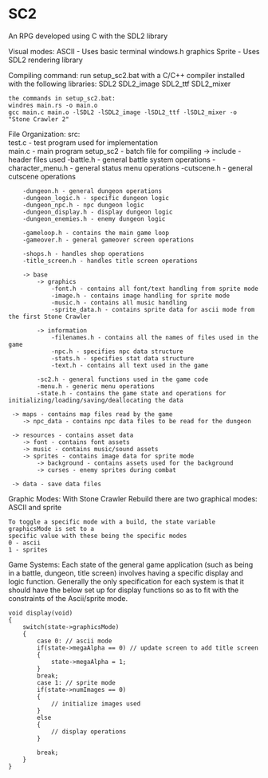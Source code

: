 # SC2

An RPG developed using C with the SDL2 library

Visual modes:
  ASCII - Uses basic terminal windows.h graphics
  Sprite - Uses SDL2 rendering library

Compiling command:
run setup_sc2.bat with a C/C++ compiler installed with the following libraries:
	SDL2
	SDL2_image
	SDL2_ttf
	SDL2_mixer

	the commands in setup_sc2.bat:
	windres main.rs -o main.o 
	gcc main.c main.o -lSDL2 -lSDL2_image -lSDL2_ttf -lSDL2_mixer -o "Stone Crawler 2"

File Organization:
src:  
  	 test.c - test program used for implementation  
	 main.c - main program 
	 setup_sc2 - batch file for compiling 
     -> include - header files used
		-battle.h - general battle system operations 
		-character_menu.h - general status menu operations 
		-cutscene.h - general cutscene operations 
		
		-dungeon.h - general dungeon operations 
		-dungeon_logic.h - specific dungeon logic 
		-dungeon_npc.h - npc dungeon logic 
		-dungeon_display.h - display dungeon logic 
		-dungeon_enemies.h - enemy dungeon logic 
		
		-gameloop.h - contains the main game loop 
		-gameover.h - general gameover screen operations
		
		-shops.h - handles shop operations 
		-title_screen.h - handles title screen operations
		
		-> base
			-> graphics
				-font.h - contains all font/text handling from sprite mode 
				-image.h - contains image handling for sprite mode 
				-music.h - contains all music handling 
				-sprite_data.h - contains sprite data for ascii mode from the first Stone Crawler
			
			-> information
				-filenames.h - contains all the names of files used in the game 
				-npc.h - specifies npc data structure
				-stats.h - specifies stat data structure 
				-text.h - contains all text used in the game 
				
			-sc2.h - general functions used in the game code 
			-menu.h - generic menu operations 
			-state.h - contains the game state and operations for initializing/loading/saving/deallocating the data 

     -> maps - contains map files read by the game 
		-> npc_data - contains npc data files to be read for the dungeon 
		
     -> resources - contains asset data 
     	-> font - contains font assets
		-> music - contains music/sound assets
		-> sprites - contains image data for sprite mode
			-> background - contains assets used for the background
			-> curses - enemy sprites during combat

	 -> data - save data files 
	 
	 
Graphic Modes:
	With Stone Crawler Rebuild there are two graphical modes: ASCII and sprite 
	
	To toggle a specific mode with a build, the state variable graphicsMode is set to a 
	specific value with these being the specific modes
	0 - ascii
	1 - sprites

Game Systems:
	Each state of the general game application (such as being in a battle, dungeon, title screen)
	involves having a specific display and logic function. Generally the only specification
	for each system is that it should have the below set up for display functions so as
	to fit with the constraints of the Ascii/sprite mode.
	
	void display(void)
	{	
		switch(state->graphicsMode)
		{
			case 0: // ascii mode 
			if(state->megaAlpha == 0) // update screen to add title screen 
			{
				state->megaAlpha = 1;
			}
			break;
			case 1: // sprite mode
			if(state->numImages == 0)
			{
				// initialize images used 
			}
			else
			{
				// display operations 
			}
			
			break;
		}
	}